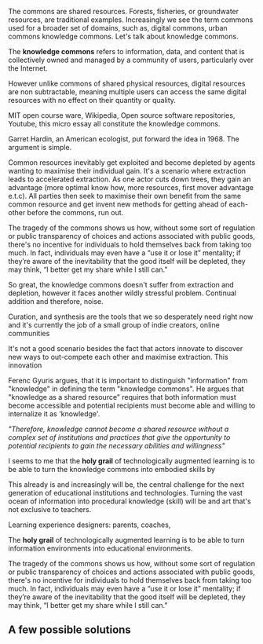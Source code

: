 The commons are shared resources. Forests, fisheries, or groundwater resources, are traditional examples. Increasingly we see the term commons used for a broader set of domains, such as, digital commons, urban commons knowledge commons. Let's talk about knowledge commons.

The **knowledge commons** refers to information, data, and content that is collectively owned and managed by a community of users, particularly over the Internet.

However unlike commons of shared physical resources, digital resources are non subtractable, meaning multiple users can access the same digital resources with no effect on their quantity or quality.

MIT open course ware, Wikipedia, Open source software repositories, Youtube, this micro essay all constitute the knowledge commons.

Garret Hardin, an American ecologist, put forward the idea in 1968. The argument is simple.  
  
Common resources inevitably get exploited and become depleted by agents wanting to maximise their individual gain. It's a scenario where extraction leads to accelerated extraction. As one actor cuts down trees, they gain an advantage (more optimal know how, more resources, first mover advantage e.t.c). All parties then seek to maximise their own benefit from the same common resource and get invent new methods for getting ahead of each-other before the commons, run out.

The tragedy of the commons shows us how, without some sort of regulation or public transparency of choices and actions associated with public goods, there's no incentive for individuals to hold themselves back from taking too much. In fact, individuals may even have a “use it or lose it” mentality; if they’re aware of the inevitability that the good itself will be depleted, they may think, “I better get my share while I still can."

So great, the knowledge commons doesn't suffer from extraction and depletion, however it faces another wildly stressful problem. Continual addition and therefore, noise.

Curation, and synthesis are the tools that we so desperately need right now and it's currently the job of a small group of indie creators, online communities

It's not a good scenario besides the fact that actors innovate to discover new ways to out-compete each other and maximise extraction. This innovation

Ferenc Gyuris argues, that it is important to distinguish "information" from "knowledge" in defining the term "knowledge commons". [](https://en.wikipedia.org/wiki/Knowledge_commons#cite_note-13) He argues that "knowledge as a shared resource" requires that both information must become accessible and potential recipients must become able and willing to internalize it as 'knowledge'.

_"Therefore, knowledge cannot become a shared resource without a complex set of institutions and practices that give the opportunity to potential recipients to gain the necessary abilities and willingness"_

I seems to me that the **holy grail** of technologically augmented learning is to be able to turn the knowledge commons into embodied skills by

This already is and increasingly will be, the central challenge for the next generation of educational institutions and technologies. Turning the vast ocean of information into procedural knowledge (skill) will be and art that's not exclusive to teachers.

Learning experience designers: parents, coaches,

The **holy grail** of technologically augmented learning is to be able to turn information environments into educational environments.

The tragedy of the commons shows us how, without some sort of regulation or public transparency of choices and actions associated with public goods, there's no incentive for individuals to hold themselves back from taking too much. In fact, individuals may even have a “use it or lose it” mentality; if they’re aware of the inevitability that the good itself will be depleted, they may think, “I better get my share while I still can."

## A few possible solutions